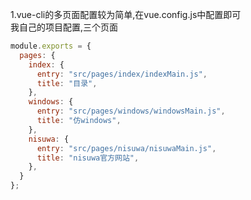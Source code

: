 1.vue-cli的多页面配置较为简单,在vue.config.js中配置即可  
我自己的项目配置,三个页面  
```js
module.exports = {
  pages: {
    index: {
      entry: "src/pages/index/indexMain.js",
      title: "目录",
    },
    windows: {
      entry: "src/pages/windows/windowsMain.js",
      title: "仿windows",
    },
    nisuwa: {
      entry: "src/pages/nisuwa/nisuwaMain.js",
      title: "nisuwa官方网站",
    },
  }
};
```
